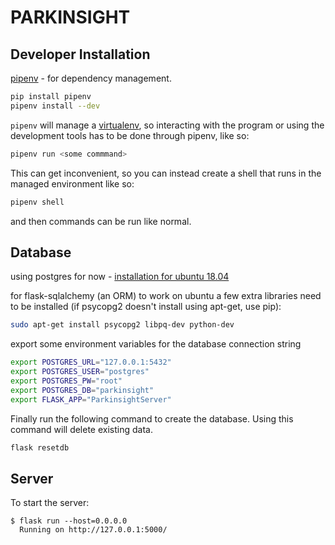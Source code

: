 # PARKINSIGHT

## Developer Installation

[pipenv](https://pipenv.readthedocs.io/en/latest/) - for dependency management.

```bash
pip install pipenv
pipenv install --dev
```

`pipenv` will manage a [virtualenv](https://virtualenv.pypa.io/en/stable/),
so interacting with the program or using the development tools has to be done
through pipenv, like so:

```bash
pipenv run <some commmand>
```

This can get inconvenient, so you can instead create a shell that runs in the managed
environment like so:

```bash
pipenv shell
```

and then commands can be run like normal.

## Database 

using postgres for now - [installation for ubuntu 18.04](https://www.digitalocean.com/community/tutorials/how-to-install-and-use-postgresql-on-ubuntu-18-04) 

for flask-sqlalchemy (an ORM) to work on ubuntu a few extra libraries need to be installed (if psycopg2 doesn't install using apt-get, use pip): 

```bash
sudo apt-get install psycopg2 libpq-dev python-dev
```

export some environment variables for the database connection string

```bash
export POSTGRES_URL="127.0.0.1:5432"
export POSTGRES_USER="postgres"
export POSTGRES_PW="root"
export POSTGRES_DB="parkinsight"
export FLASK_APP="ParkinsightServer"
```


Finally run the following command to create the database. Using this command will delete existing data. 

```bash
flask resetdb
```

## Server

To start the server:

```
$ flask run --host=0.0.0.0
  Running on http://127.0.0.1:5000/
```

